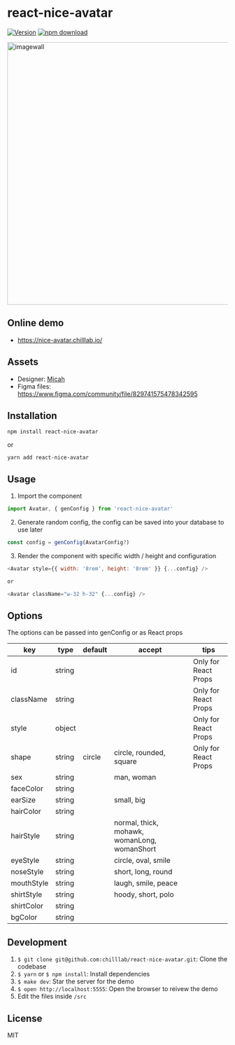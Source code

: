 # react-nice-avatar

[![Version](http://img.shields.io/npm/v/react-nice-avatar.svg)](https://www.npmjs.org/package/react-nice-avatar)
[![npm download][download-image]][download-url]

[download-image]: https://img.shields.io/npm/dm/react-nice-avatar.svg?style=flat-square
[download-url]: https://npmjs.org/package/react-nice-avatar

<img width="600" alt="imagewall" src="https://user-images.githubusercontent.com/5305874/120076504-68e15980-c0d8-11eb-896c-3824b5eb05bb.png">

## Online demo
* https://nice-avatar.chilllab.io/

## Assets
* Designer: [Micah](https://www.figma.com/@Micah)
* Figma files: https://www.figma.com/community/file/829741575478342595

## Installation

```
npm install react-nice-avatar
```

or

```
yarn add react-nice-avatar
```

## Usage
1. Import the component

```js
import Avatar, { genConfig } from 'react-nice-avatar'
```

2. Generate random config, the config can be saved into your database to use later


```js
const config = genConfig(AvatarConfig?)
```

3. Render the component with specific width / height and configuration


```js
<Avatar style={{ width: '8rem', height: '8rem' }} {...config} />

or

<Avatar className="w-32 h-32" {...config} />
```

## Options

The options can be passed into genConfig or as React props

|key|type|default|accept|tips
|---|---|---|---|---|
|id|string| | | Only for React Props
|className|string| | | Only for React Props
|style|object| | | Only for React Props
|shape|string|circle|circle, rounded, square| Only for React Props
|sex| string | | man, woman
|faceColor| string |
|earSize| string | | small, big
|hairColor| string |
|hairStyle| string | | normal, thick, mohawk, womanLong, womanShort
|eyeStyle| string | | circle, oval, smile
|noseStyle| string | | short, long, round
|mouthStyle| string | | laugh, smile, peace
|shirtStyle| string | | hoody, short, polo
|shirtColor| string |
|bgColor| string |

## Development

1. `$ git clone git@github.com:chilllab/react-nice-avatar.git`: Clone the codebase
2. `$ yarn` or `$ npm install`: Install dependencies
3. `$ make dev`: Star the server for the demo
4. `$ open http://localhost:5555`: Open the browser to reivew the demo
5. Edit the files inside `/src`

## License

MIT
